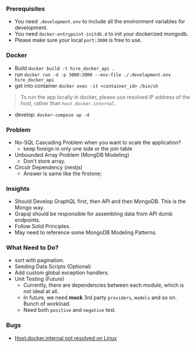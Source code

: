 ### Prerequisites
- You need `.development.env` to include all the environment variables for development.
- You need `docker-entrypoint-initdb.d` to init your dockerized mongodb.
- Please make sure your local `port:3000` is free to use.
### Docker
- Build `docker build -t hire_docker_api .`
- run `docker run -d -p 3000:3000 --env-file ./.development.env hire_docker_api`
- get into container `docker exec -it <container_id> /bin/sh`
> To run the app locally in docker, please use resolved IP address of the host, rather than `host.docker.internal`.
- develop: `docker-compose up -d`

### Problem
- No-SQL Cascading Problem when you want to scale the application?
  - keep foreign in only one side or the join table
- Unbounded Array Problem (MongDB Modeling)
  - Don't store array.
- Circulr Dependency (nestjs)
  - Answer is same like the firstone;

### Insights
- Should Develop GraphQL first, then API and then MongoDB. This is the Mongo way.
- Grapql should be responsible for assembling data from API dumb endpoints.
- Follow Solid Principles.
- May need to reference some MongoDB Modeling Patterns.
### What Need to Do?
- sort with pagination.
- Seeding Data Scripts (Optional)
- Add custom global exception handlers.
- Unit Testing (Future)
  - Currently, there are dependencies between each module, which is not ideal at all.
  - In future, we need **mock** 3rd party `providers`, `models` and so on. Bunch of workload.
  - Need both `positive` and `negative` test.

### Bugs
- [Host.docker.internal not resolved on Linux](https://github.com/botfront/botfront-starter/issues/1)
